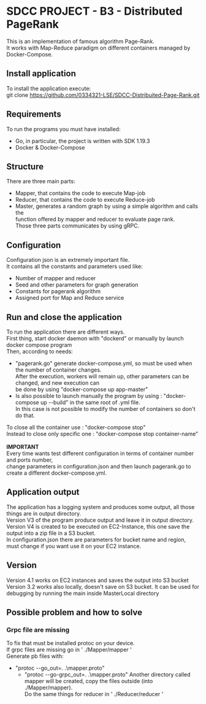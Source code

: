 # SDCC PROJECT - B3 - Distributed PageRank
This is an implementation of famous algorithm Page-Rank.<br>
It works with Map-Reduce paradigm on different containers managed by Docker-Compose.<br>

## Install application
To install the application execute:<br>
    git clone https://github.com/0334321-LSE/SDCC-Distribuited-Page-Rank.git

## Requirements
To run the programs you must have installed:<br>
- Go, in particular, the project is written with SDK 1.19.3
- Docker & Docker-Compose

## Structure
There are three main parts:<br>
- Mapper, that contains the code to execute Map-job
- Reducer, that contains the code to execute Reduce-job
- Master, generates a random graph by using a simple algorithm and calls the<br>
function offered by mapper and reducer to evaluate page rank.<br>
Those three parts communicates by using gRPC.

## Configuration
Configuration json is an extremely important file. <br>
It contains all the constants and parameters used like: <br>
- Number of mapper and reducer
- Seed and other parameters for graph generation
- Constants for pagerank algorithm
- Assigned port for Map and Reduce service 

## Run and close the application
To run the application there are different ways. <br>
First thing, start docker daemon with "dockerd" or manually by launch docker compose program<br>
Then, according to needs:
- "pagerank.go" generate docker-compose.yml, so must be used when the number of container changes.<br>
After the execution, workers will remain up, other parameters can be changed, and new execution can <br>
be done by using  "docker-compose up app-master" <br>
- Is also possible to launch manually the program by using : "docker-compose up --build" in the same root of .yml file. <br>
In this case is not possible to modify the number of containers so don't do that. <br>

To close all the container use : "docker-compose stop" <br>
Instead to close only specific one : "docker-compose stop container-name" <br> <br>
<b> IMPORTANT </b> <br> 
Every time wants test different configuration in terms of container number and ports number, <br>
change parameters in configuration.json and then launch pagerank.go to create a different docker-compose.yml. <br>

## Application output
The application has a logging system and produces some output, all those things are in output directory. <br>
Version V3 of the program produce output and leave it in output directory. <br />
Version V4 is created to be executed on EC2-Instance, this one save the output into a zip file in a S3 bucket. <br />
In configuration.json there are parameters for bucket name and region, must change if you want use it on your EC2 instance. <br />

## Version
Version 4.1 works on EC2 instances and saves the output into S3 bucket <br />
Version 3.2 works also locally, doesn't save on S3 bucket. It can be used for debugging by running the main inside MasterLocal directory <br />

## Possible problem and how to solve
### Grpc file are missing
To fix that must be installed protoc on your device. <br>
If grpc files are missing go in  ' ./Mapper/mapper ' <br>
Generate pb files with: <br>
  - "protoc --go_out=. .\mapper.proto"
    - "protoc --go-grpc_out=. .\mapper.proto"
Another directory called mapper will be created, copy the files outside (into ./Mapper/mapper).<br>
Do the same things for reducer in ' ./Reducer/reducer ' <br>


